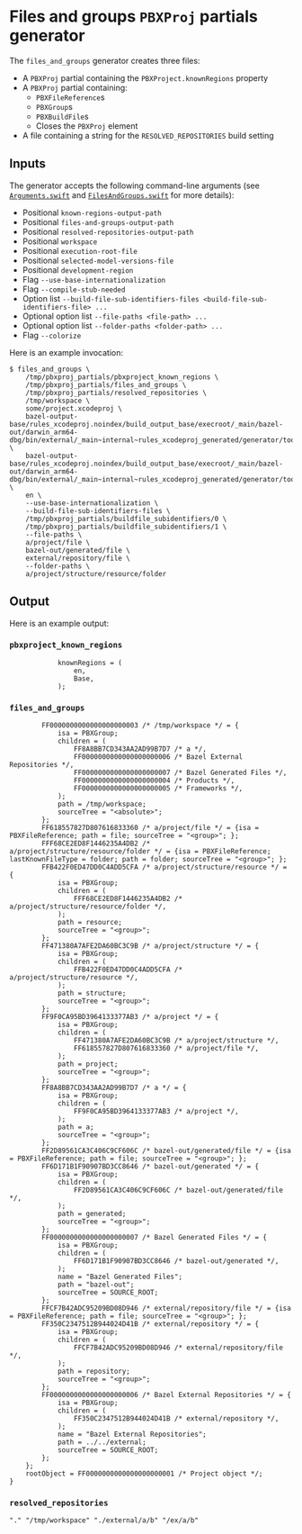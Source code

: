 # Files and groups `PBXProj` partials generator

The `files_and_groups` generator creates three files:

- A `PBXProj` partial containing the `PBXProject.knownRegions` property
- A `PBXProj` partial containing:
  - `PBXFileReference`s
  - `PBXGroup`s
  - `PBXBuildFile`s
  - Closes the `PBXProj` element
- A file containing a string for the `RESOLVED_REPOSITORIES` build setting

## Inputs

The generator accepts the following command-line arguments (see
[`Arguments.swift`](src/Generator/Arguments.swift) and
[`FilesAndGroups.swift`](src/FilesAndGroups.swift) for more details):

- Positional `known-regions-output-path`
- Positional `files-and-groups-output-path`
- Positional `resolved-repositories-output-path`
- Positional `workspace`
- Positional `execution-root-file`
- Positional `selected-model-versions-file`
- Positional `development-region`
- Flag `--use-base-internationalization`
- Flag `--compile-stub-needed`
- Option list `--build-file-sub-identifiers-files <build-file-sub-identifiers-file> ...`
- Optional option list `--file-paths <file-path> ...`
- Optional option list `--folder-paths <folder-path> ...`
- Flag `--colorize`

Here is an example invocation:

```shell
$ files_and_groups \
    /tmp/pbxproj_partials/pbxproject_known_regions \
    /tmp/pbxproj_partials/files_and_groups \
    /tmp/pbxproj_partials/resolved_repositories \
    /tmp/workspace \
    some/project.xcodeproj \
    bazel-output-base/rules_xcodeproj.noindex/build_output_base/execroot/_main/bazel-out/darwin_arm64-dbg/bin/external/_main~internal~rules_xcodeproj_generated/generator/tools/generators/xcodeproj/xcodeproj_execution_root_file \
    bazel-output-base/rules_xcodeproj.noindex/build_output_base/execroot/_main/bazel-out/darwin_arm64-dbg/bin/external/_main~internal~rules_xcodeproj_generated/generator/tools/generators/xcodeproj/xcodeproj_selected_model_versions_file \
    en \
    --use-base-internationalization \
    --build-file-sub-identifiers-files \
    /tmp/pbxproj_partials/buildfile_subidentifiers/0 \
    /tmp/pbxproj_partials/buildfile_subidentifiers/1 \
    --file-paths \
    a/project/file \
    bazel-out/generated/file \
    external/repository/file \
    --folder-paths \
    a/project/structure/resource/folder
```

## Output

Here is an example output:

### `pbxproject_known_regions`

```
			knownRegions = (
				en,
				Base,
			);

```

### `files_and_groups`

```
		FF0000000000000000000003 /* /tmp/workspace */ = {
			isa = PBXGroup;
			children = (
				FF8A8BB7CD343AA2AD99B7D7 /* a */,
				FF0000000000000000000006 /* Bazel External Repositories */,
				FF0000000000000000000007 /* Bazel Generated Files */,
				FF0000000000000000000004 /* Products */,
				FF0000000000000000000005 /* Frameworks */,
			);
			path = /tmp/workspace;
			sourceTree = "<absolute>";
		};
		FF618557827D807616833360 /* a/project/file */ = {isa = PBXFileReference; path = file; sourceTree = "<group>"; };
		FFF68CE2ED8F1446235A4DB2 /* a/project/structure/resource/folder */ = {isa = PBXFileReference; lastKnownFileType = folder; path = folder; sourceTree = "<group>"; };
		FFB422F0ED47DD0C4ADD5CFA /* a/project/structure/resource */ = {
			isa = PBXGroup;
			children = (
				FFF68CE2ED8F1446235A4DB2 /* a/project/structure/resource/folder */,
			);
			path = resource;
			sourceTree = "<group>";
		};
		FF471380A7AFE2DA60BC3C9B /* a/project/structure */ = {
			isa = PBXGroup;
			children = (
				FFB422F0ED47DD0C4ADD5CFA /* a/project/structure/resource */,
			);
			path = structure;
			sourceTree = "<group>";
		};
		FF9F0CA95BD3964133377AB3 /* a/project */ = {
			isa = PBXGroup;
			children = (
				FF471380A7AFE2DA60BC3C9B /* a/project/structure */,
				FF618557827D807616833360 /* a/project/file */,
			);
			path = project;
			sourceTree = "<group>";
		};
		FF8A8BB7CD343AA2AD99B7D7 /* a */ = {
			isa = PBXGroup;
			children = (
				FF9F0CA95BD3964133377AB3 /* a/project */,
			);
			path = a;
			sourceTree = "<group>";
		};
		FF2D89561CA3C406C9CF606C /* bazel-out/generated/file */ = {isa = PBXFileReference; path = file; sourceTree = "<group>"; };
		FF6D171B1F90907BD3CC8646 /* bazel-out/generated */ = {
			isa = PBXGroup;
			children = (
				FF2D89561CA3C406C9CF606C /* bazel-out/generated/file */,
			);
			path = generated;
			sourceTree = "<group>";
		};
		FF0000000000000000000007 /* Bazel Generated Files */ = {
			isa = PBXGroup;
			children = (
				FF6D171B1F90907BD3CC8646 /* bazel-out/generated */,
			);
			name = "Bazel Generated Files";
			path = "bazel-out";
			sourceTree = SOURCE_ROOT;
		};
		FFCF7B42ADC95209BD08D946 /* external/repository/file */ = {isa = PBXFileReference; path = file; sourceTree = "<group>"; };
		FF350C2347512B944024D41B /* external/repository */ = {
			isa = PBXGroup;
			children = (
				FFCF7B42ADC95209BD08D946 /* external/repository/file */,
			);
			path = repository;
			sourceTree = "<group>";
		};
		FF0000000000000000000006 /* Bazel External Repositories */ = {
			isa = PBXGroup;
			children = (
				FF350C2347512B944024D41B /* external/repository */,
			);
			name = "Bazel External Repositories";
			path = ../../external;
			sourceTree = SOURCE_ROOT;
		};
	};
	rootObject = FF0000000000000000000001 /* Project object */;
}

```

### `resolved_repositories`

```
"." "/tmp/workspace" "./external/a/b" "/ex/a/b"

```
